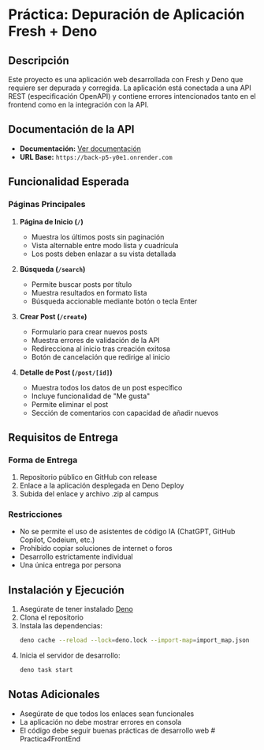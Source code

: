 # Práctica: Depuración de Aplicación Fresh + Deno

## Descripción

Este proyecto es una aplicación web desarrollada con Fresh y Deno que requiere ser depurada y corregida. La aplicación está conectada a una API REST (especificación OpenAPI) y contiene errores intencionados tanto en el frontend como en la integración con la API.

## Documentación de la API

- **Documentación:** [Ver documentación](https://back-p5-y0e1.onrender.com/docs)
- **URL Base:** `https://back-p5-y0e1.onrender.com`

## Funcionalidad Esperada

### Páginas Principales

1. **Página de Inicio (`/`)**
   - Muestra los últimos posts sin paginación
   - Vista alternable entre modo lista y cuadrícula
   - Los posts deben enlazar a su vista detallada

2. **Búsqueda (`/search`)**
   - Permite buscar posts por título
   - Muestra resultados en formato lista
   - Búsqueda accionable mediante botón o tecla Enter

3. **Crear Post (`/create`)**
   - Formulario para crear nuevos posts
   - Muestra errores de validación de la API
   - Redirecciona al inicio tras creación exitosa
   - Botón de cancelación que redirige al inicio

4. **Detalle de Post (`/post/[id]`)**
   - Muestra todos los datos de un post específico
   - Incluye funcionalidad de "Me gusta"
   - Permite eliminar el post
   - Sección de comentarios con capacidad de añadir nuevos

## Requisitos de Entrega

### Forma de Entrega
1. Repositorio público en GitHub con release
2. Enlace a la aplicación desplegada en Deno Deploy
3. Subida del enlace y archivo .zip al campus

### Restricciones
- No se permite el uso de asistentes de código IA (ChatGPT, GitHub Copilot, Codeium, etc.)
- Prohibido copiar soluciones de internet o foros
- Desarrollo estrictamente individual
- Una única entrega por persona

## Instalación y Ejecución

1. Asegúrate de tener instalado [Deno](https://deno.land/)
2. Clona el repositorio
3. Instala las dependencias:
   ```bash
   deno cache --reload --lock=deno.lock --import-map=import_map.json
   ```
4. Inicia el servidor de desarrollo:
   ```bash
   deno task start
   ```

## Notas Adicionales

- Asegúrate de que todos los enlaces sean funcionales
- La aplicación no debe mostrar errores en consola
- El código debe seguir buenas prácticas de desarrollo web
#   P r a c t i c a _ 4 _ F r o n t E n d  
 